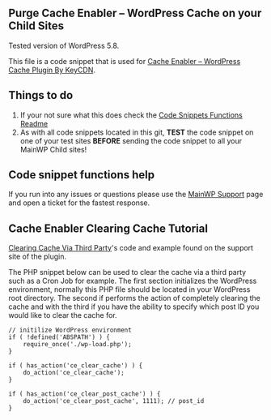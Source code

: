 ## Purge Cache Enabler – WordPress Cache on your Child Sites

Tested version of WordPress 5.8.

This file is a code snippet that is used for [Cache Enabler – WordPress Cache Plugin By KeyCDN](https://wordpress.org/plugins/cache-enabler/).

## Things to do

1. If your not sure what this does check the [Code Snippets Functions Readme](https://github.com/mainwp/Code-Snippets-Functions/blob/master/README.md)
2. As with all code snippets located in this git, **TEST** the code snippet on one of your test sites **BEFORE** sending the code snippet to all your MainWP Child sites!

## Code snippet functions help

If you run into any issues or questions please use the [MainWP Support](https://mainwp.com/support/) page and open a ticket for the fastest response.

## Cache Enabler Clearing Cache Tutorial

[Clearing Cache Via Third Party](https://www.keycdn.com/support/wordpress-cache-enabler-plugin#clearing-cache-via-third-party)'s code and example found on the support site of the plugin.

The PHP snippet below can be used to clear the cache via a third party such as a Cron Job for example. The first section initializes the WordPress environment, normally this PHP file should be located in your WordPress root directory. The second if performs the action of completely clearing the cache and with the third if you have the ability to specify which post ID you would like to clear the cache for.

```
// initilize WordPress environment
if ( !defined('ABSPATH') ) {
	require_once('./wp-load.php');
}

if ( has_action('ce_clear_cache') ) {
    do_action('ce_clear_cache');
}

if ( has_action('ce_clear_post_cache') ) {
    do_action('ce_clear_post_cache', 1111); // post_id
}
```
